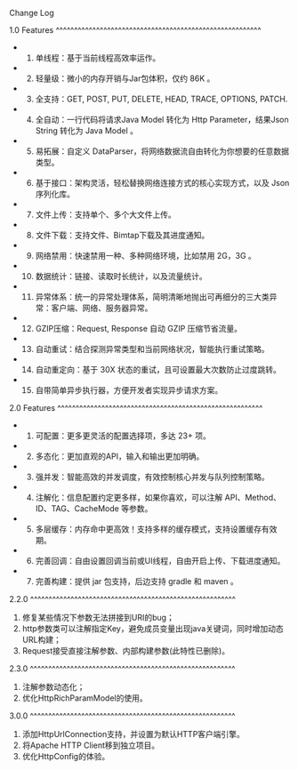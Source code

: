 Change Log

1.0 Features
^^^^^^^^^^^^^^^^^^^^^^^^^^^^^^^^^^^^^^^^^^^^^^^^^^^^^^^^
* 1. 单线程：基于当前线程高效率运作。
* 2. 轻量级：微小的内存开销与Jar包体积，仅约 86K 。
* 3. 全支持：GET, POST, PUT, DELETE, HEAD, TRACE, OPTIONS, PATCH.
* 4. 全自动：一行代码将请求Java Model 转化为 Http Parameter，结果Json String 转化为 Java Model 。
* 5. 易拓展：自定义 DataParser，将网络数据流自由转化为你想要的任意数据类型。
* 6. 基于接口：架构灵活，轻松替换网络连接方式的核心实现方式，以及 Json 序列化库。
* 7. 文件上传：支持单个、多个大文件上传。
* 8. 文件下载：支持文件、Bimtap下载及其进度通知。
* 9. 网络禁用：快速禁用一种、多种网络环境，比如禁用 2G，3G 。
* 10. 数据统计：链接、读取时长统计，以及流量统计。
* 11. 异常体系：统一的异常处理体系，简明清晰地抛出可再细分的三大类异常：客户端、网络、服务器异常。
* 12. GZIP压缩：Request, Response 自动 GZIP 压缩节省流量。
* 13. 自动重试：结合探测异常类型和当前网络状况，智能执行重试策略。
* 14. 自动重定向：基于 30X 状态的重试，且可设置最大次数防止过度跳转。
* 15. 自带简单异步执行器，方便开发者实现异步请求方案。


2.0 Features
^^^^^^^^^^^^^^^^^^^^^^^^^^^^^^^^^^^^^^^^^^^^^^^^^^^^^^^^
* 1. 可配置：更多更灵活的配置选择项，多达 23+ 项。
* 2. 多态化：更加直观的API，输入和输出更加明确。
* 3. 强并发：智能高效的并发调度，有效控制核心并发与队列控制策略。
* 4. 注解化：信息配置约定更多样，如果你喜欢，可以注解 API、Method、ID、TAG、CacheMode 等参数。
* 5. 多层缓存：内存命中更高效！支持多样的缓存模式，支持设置缓存有效期。
* 6. 完善回调：自由设置回调当前或UI线程，自由开启上传、下载进度通知。
* 7. 完善构建：提供 jar 包支持，后边支持 gradle 和 maven 。

2.2.0 
^^^^^^^^^^^^^^^^^^^^^^^^^^^^^^^^^^^^^^^^^^^^^^^^^^^^^^^^
1. 修复某些情况下参数无法拼接到URI的bug；
2. http参数类可以注解指定Key，避免成员变量出现java关键词，同时增加动态URL构建；
3. Request接受直接注解参数、内部构建参数(此特性已删除)。

2.3.0
^^^^^^^^^^^^^^^^^^^^^^^^^^^^^^^^^^^^^^^^^^^^^^^^^^^^^^^^
1. 注解参数动态化；
2. 优化HttpRichParamModel的使用。

3.0.0
^^^^^^^^^^^^^^^^^^^^^^^^^^^^^^^^^^^^^^^^^^^^^^^^^^^^^^^^
1. 添加HttpUrlConnection支持，并设置为默认HTTP客户端引擎。
2. 将Apache HTTP Client移到独立项目。
3. 优化HttpConfig的体验。

